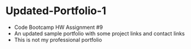 # Updated-Portfolio-1
- Code Bootcamp HW Assignment #9
- An updated sample portfolio with some project links and contact links
- This is not my professional portfolio
